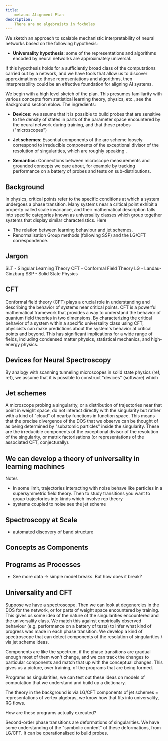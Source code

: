 ```yaml
---
title:
    metauni Alignment Plan
description:
    There are no algebraists in foxholes
---
```


We sketch an approach to scalable mechanistic interpretability of neural networks based on the following hypothesis:

* **Universality hypothesis**: some of the representations and algorithms encoded by neural networks are approximately universal.

If this hypothesis holds for a sufficiently broad class of the computations carried out by a network, and we have tools that allow us to discover approximations to those representations and algorithms, then interpretability could be an effective foundation for aligning AI systems.

We begin with a high level sketch of the plan. This presumes familiarity with various concepts from statistical learning theory, physics, etc., see the Background section eblow. The ingredients:

* **Devices:** we assume that it is possible to build probes that are sensitive to the density of states in parts of the parameter space encountered by the neural network during training, and that these probes ("microscopes") 

* **Jet schemes**: Essential components of the arc scheme loosely correspond to irreducible components of the exceptional divisor of the resolution of singularities, which are roughly speaking .

* **Semantics:** Connections between microscope measurements and grounded concepts we care about, for example by tracking performance on a battery of probes and tests on sub-distributions.

## Background

In physics, critical points refer to the specific conditions at which a system undergoes a phase transition. Many systems near a critical point exhibit a property called scale invariance, and their mathematical description falls into specific categories known as universality classes which group together systems that display similar characteristics. Here 





- The relation between learning behaviour and jet schemes,
- Renormalisation Group methods (following SSP) and the LG/CFT correspondence.

## Jargon

SLT - Singular Learning Theory
CFT - Conformal Field Theory
LG - Landau-Ginzburg
SSP - Solid State Physics

## CFT

Conformal field theory (CFT) plays a crucial role in understanding and describing the behavior of systems near critical points. CFT is a powerful mathematical framework that provides a way to understand the behavior of quantum field theories in two dimensions. By characterizing the critical behavior of a system within a specific universality class using CFT, physicists can make predictions about the system's behavior at critical points and beyond. This has significant implications for a wide range of fields, including condensed matter physics, statistical mechanics, and high-energy physics.

## Devices for Neural Spectroscopy

By analogy with scanning tunneling microscopes in solid state physics (ref, ref), we assume that it is possible to construct "devices" (software) which 

## Jet schemes

A microscope probing a singularity, or a distribution of trajectories near that point in weight space, do not interact directly with the singularity but rather with a kind of "cloud" of nearby functions in function space. This means that the precise divergence of the DOS that we observe can be thought of as being determined by "subatomic particles" inside the singularity. These are the irreducible components of the exceptional divisor of the resolution of the singularity, or matrix factorisations (or representations of the associated CFT, conjecturally).

## We can develop a theory of universality in learning machines

Notes

- In some limit, trajectories interacting with noise behave like particles in a supersymmetric field theory. Then to study transitions you want to group trajectories into kinds which involve rep theory
- systems coupled to noise see the jet scheme

## Spectroscopy at Scale

- automated discovery of band structure

## Concepts as Components

## Programs as Processes

- See more data -> simple model breaks. But how does it break?

## Universality and CFT

Suppose we have a spectroscope. Then we can look at degenercies in the DOS for the network, or for parts of weight space encountered by training. This gives us some idea of the nature of the singularities encountered and the universality class. We match this against empirically observed behaviour (e.g. performance on a battery of tests) to infer what kind of progress was made in each phase transition. We develop a kind of spectroscope that can detect components of the resolution of singularities / via jet scheme ideas.

Components are like the spectrum, if the phase transitions are gradual enough most of them won't change, and we can track the changes to particular components and match that up with the conceptual changes. This gives us a picture, over training, of the programs that are being formed.

Programs as singularities, we can test out these ideas on models of computation that we understand and build up a dictionary.

The theory in the background is via LG/CFT components of jet schemes = representations of vertex algebras, we know how that fits into universality, RG flows.

How are these programs actually executed? 

Second-order phase transitions are deformations of singularities. We have some understanding of the "symbolic content" of these deformations, from LG/CFT. It can be operationalised to build probes.
